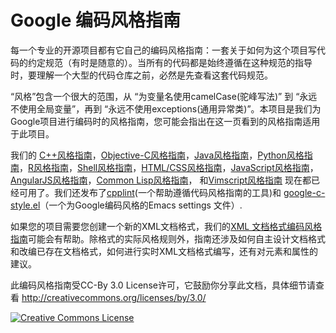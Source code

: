 Google 编码风格指南
===================

每一个专业的开源项目都有它自己的编码风格指南：一套关于如何为这个项目写代码的约定规范（有时是随意的）。当所有的代码都是始终遵循在这种规范的指导时，要理解一个大型的代码仓库之前，必然是先查看这套代码规范。

“风格”包含一个很大的范围，从 “为变量名使用camelCase(驼峰写法)” 到 “永远不使用全局变量”，再到 “永远不使用exceptions(通用异常类)”。本项目是我们为Google项目进行编码时的风格指南，您可能会指出在这一页看到的风格指南适用于此项目。

我们的 [C++风格指南][cpp]，[Objective-C风格指南][objc]，[Java风格指南][java]，[Python风格指南][py]，[R风格指南][r]，[Shell风格指南][sh]，[HTML/CSS风格指南][htmlcss]，[JavaScript风格指南][js]，[AngularJS风格指南][angular]，[Common Lisp风格指南][cl]， 和[Vimscript风格指南][vim] 现在都已经可用了。我们还发布了[cpplint][cpplint](一个帮助遵循代码风格指南的工具)和 [google-c-style.el][emacs]（一个为Google编码风格的Emacs settings 文件）.

如果您的项目需要您创建一个新的XML文档格式，我们的[XML 文档格式编码风格指南][xml]可能会有帮助。除格式的实际风格规则外，指南还涉及如何自主设计文档格式和改编已存在文档格式，如何进行实时XML文档格式编写，还有对元素和属性的建议。

此编码风格指南受CC-By 3.0 License许可，它鼓励你分享此文档，具体细节请查看 http://creativecommons.org/licenses/by/3.0/

<a rel="license" href="http://creativecommons.org/licenses/by/3.0/"><img alt="Creative Commons License" style="border-width:0" src="https://i.creativecommons.org/l/by/3.0/88x31.png" /></a>

[cpp]: http://google.github.io/styleguide/cppguide.html
[objc]: http://google.github.io/styleguide/objcguide.xml
[java]: http://google.github.io/styleguide/javaguide.html
[py]: http://liuxing3169.github.io/zh-google-styleguide/pyguide.html
[r]: http://google.github.io/styleguide/Rguide.xml
[sh]: http://google.github.io/styleguide/shell.xml
[htmlcss]: http://google.github.io/styleguide/htmlcssguide.xml
[js]: http://google.github.io/styleguide/javascriptguide.xml
[angular]: http://google.github.io/styleguide/angularjs-google-style.html
[cl]: http://google.github.io/styleguide/lispguide.xml
[vim]: http://google.github.io/styleguide/vimscriptguide.xml
[cpplint]: https://github.com/google/styleguide/tree/gh-pages/cpplint
[emacs]: https://raw.githubusercontent.com/google/styleguide/gh-pages/google-c-style.el
[xml]: http://google.github.io/styleguide/xmlstyle.html
